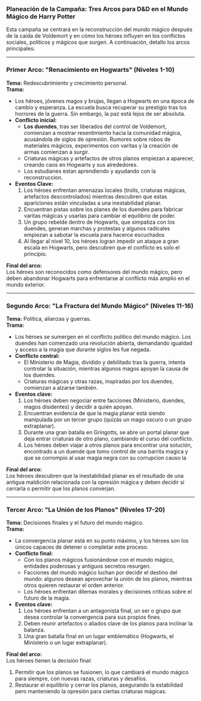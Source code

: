 ### Planeación de la Campaña: Tres Arcos para D&D en el Mundo Mágico de Harry Potter

Esta campaña se centrará en la reconstrucción del mundo mágico después de la caída de Voldemort y en cómo los héroes influyen en los conflictos sociales, políticos y mágicos que surgen. A continuación, detallo los arcos principales:

---

### **Primer Arco: "Renacimiento en Hogwarts" (Niveles 1-10)**

**Tema:** Redescubrimiento y crecimiento personal.  
**Trama:**

- Los héroes, jóvenes magos y brujas, llegan a Hogwarts en una época de cambio y esperanza. La escuela busca recuperar su prestigio tras los horrores de la guerra. Sin embargo, la paz está lejos de ser absoluta.
- **Conflicto inicial:**
    - **Los duendes**, tras ser liberados del control de Voldemort, comienzan a mostrar resentimiento hacia la comunidad mágica, acusándola de siglos de opresión. Rumores sobre robos de materiales mágicos, experimentos con varitas y la creación de armas comienzan a surgir.
    - Criaturas mágicas y artefactos de otros planos empiezan a aparecer, creando caos en Hogwarts y sus alrededores.
    - Los estudianes estan aprendiendo y ayudando con la reconstruccion.  
- **Eventos Clave:**
    1. Los héroes enfrentan amenazas locales (trolls, criaturas mágicas, artefactos descontrolados) mientras descubren que estas apariciones están vinculadas a una inestabilidad planar.
    2. Encuentran pistas sobre los planes de los duendes para fabricar varitas mágicas y usarlas para cambiar el equilibrio de poder.
    3. Un grupo rebelde dentro de Hogwarts, que simpatiza con los duendes, generan marchas y protestas y algunos radicales empiezan a sabotar la escuela para hacerce escuchados
    4. Al llegar al nivel 10, los héroes logran impedir un ataque a gran escala en Hogwarts, pero descubren que el conflicto es solo el principio. 

**Final del arco:**  
Los héroes son reconocidos como defensores del mundo mágico, pero deben abandonar Hogwarts para enfrentarse al conflicto más amplio en el mundo exterior.

---

### **Segundo Arco: "La Fractura del Mundo Mágico" (Niveles 11-16)**

**Tema:** Política, alianzas y guerras.  
**Trama:**

- Los héroes se sumergen en el conflicto político del mundo mágico. Los duendes han comenzado una revolución abierta, demandando igualdad y acceso a la magia que durante siglos les fue negada.
- **Conflicto central:**
    - El Ministerio de Magia, dividido y debilitado tras la guerra, intenta controlar la situación, mientras algunos magos apoyan la causa de los duendes.
    - Criaturas mágicas y otras razas, inspiradas por los duendes, comienzan a alzarse también.
- **Eventos clave:**
    1. Los héroes deben negociar entre facciones (Ministerio, duendes, magos disidentes) y decidir a quién apoyan.
    2. Encuentran evidencia de que la magia planar está siendo manipulada por un tercer grupo (quizás un mago oscuro o un grupo extraplanar).
    3. Durante una gran batalla en Gringotts, se abre un portal planar que deja entrar criaturas de otro plano, cambiando el curso del conflicto.
    4. Los héroes deben viajar a otros planos para encontrar una solución, encontrado a un duende que tomo control de una barrita magica y que se corrompio al usar magia negra con su corrupcion causo la 

**Final del arco:**  
Los héroes descubren que la inestabilidad planar es el resultado de una antigua maldición relacionada con la opresión mágica y deben decidir si cerrarla o permitir que los planos converjan.

---

### **Tercer Arco: "La Unión de los Planos" (Niveles 17-20)**

**Tema:** Decisiones finales y el futuro del mundo mágico.  
**Trama:**

- La convergencia planar está en su punto máximo, y los héroes son los únicos capaces de detener o completar este proceso.
- **Conflicto final:**
    - Con los planos mágicos fusionándose con el mundo mágico, entidades poderosas y antiguos secretos resurgen.
    - Facciones del mundo mágico luchan por decidir el destino del mundo: algunos desean aprovechar la unión de los planos, mientras otros quieren restaurar el orden anterior.
    - Los héroes enfrentan dilemas morales y decisiones críticas sobre el futuro de la magia.
- **Eventos clave:**
    1. Los héroes enfrentan a un antagonista final, un ser o grupo que desea controlar la convergencia para sus propios fines.
    2. Deben reunir artefactos o aliados clave de los planos para inclinar la balanza.
    3. Una gran batalla final en un lugar emblemático (Hogwarts, el Ministerio o un lugar extraplanar).

**Final del arco:**  
Los héroes tienen la decisión final:

1. Permitir que los planos se fusionen, lo que cambiará el mundo mágico para siempre, con nuevas razas, criaturas y desafíos.
2. Restaurar el equilibrio y cerrar los planos, asegurando la estabilidad pero manteniendo la opresión para ciertas criaturas mágicas.